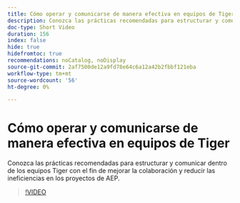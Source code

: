 ```yaml
---
title: Cómo operar y comunicarse de manera efectiva en equipos de Tiger
description: Conozca las prácticas recomendadas para estructurar y comunicar dentro de los equipos Tiger con el fin de mejorar la colaboración y reducir las ineficiencias en los proyectos de AEP.
doc-type: Short Video
duration: 156
index: false
hide: true
hidefromtoc: true
recommendations: noCatalog, noDisplay
source-git-commit: 2af7500de12a9fd78e64c6a12a42b2fbbf121eba
workflow-type: tm+mt
source-wordcount: '56'
ht-degree: 0%

---
```



# Cómo operar y comunicarse de manera efectiva en equipos de Tiger

Conozca las prácticas recomendadas para estructurar y comunicar dentro de los equipos Tiger con el fin de mejorar la colaboración y reducir las ineficiencias en los proyectos de AEP.

<!-- 62_S926_3442625_155_how-to-operate-and-communicate-effectively-in-tiger-teams -->
>[!VIDEO](https://video.tv.adobe.com/v/3458270/?learn=on&enablevpops=true)
